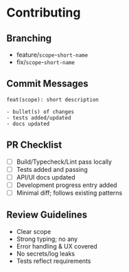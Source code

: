 # Contributing

## Branching

- feature/`scope`-`short-name`
- fix/`scope`-`short-name`

## Commit Messages

```text
feat(scope): short description

- bullet(s) of changes
- tests added/updated
- docs updated
```

## PR Checklist

- [ ] Build/Typecheck/Lint pass locally
- [ ] Tests added and passing
- [ ] API/UI docs updated
- [ ] Development progress entry added
- [ ] Minimal diff; follows existing patterns

## Review Guidelines

- Clear scope
- Strong typing; no any
- Error handling & UX covered
- No secrets/log leaks
- Tests reflect requirements
